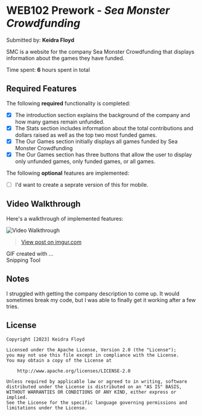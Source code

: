 # WEB102 Prework - *Sea Monster Crowdfunding*

Submitted by: **Keidra Floyd**

SMC is a website for the company Sea Monster Crowdfunding that displays information about the games they have funded.

Time spent: **6** hours spent in total

## Required Features

The following **required** functionality is completed:

* [x] The introduction section explains the background of the company and how many games remain unfunded.
* [x] The Stats section includes information about the total contributions and dollars raised as well as the top two most funded games.
* [x] The Our Games section initially displays all games funded by Sea Monster Crowdfunding
* [x] The Our Games section has three buttons that allow the user to display only unfunded games, only funded games, or all games.

The following **optional** features are implemented:

* [ ] I'd want to create a seprate version of this for mobile.

## Video Walkthrough

Here's a walkthrough of implemented features:

<img src='https://imgur.com/Mm47CUz' title='Video Walkthrough' width='' alt='Video Walkthrough' />
<blockquote class="imgur-embed-pub" lang="en" data-id="Mm47CUz"><a href="https://imgur.com/Mm47CUz">View post on imgur.com</a></blockquote><script async src="//s.imgur.com/min/embed.js" charset="utf-8"></script>

<!-- Replace this with whatever GIF tool you used! -->
GIF created with ...  
Snipping Tool

## Notes

I struggled with getting the company description to come up. It would sometimes break my code, but I was able to finally get it working after a few tries.

## License

    Copyright [2023] Keidra Floyd

    Licensed under the Apache License, Version 2.0 (the "License");
    you may not use this file except in compliance with the License.
    You may obtain a copy of the License at

        http://www.apache.org/licenses/LICENSE-2.0

    Unless required by applicable law or agreed to in writing, software
    distributed under the License is distributed on an "AS IS" BASIS,
    WITHOUT WARRANTIES OR CONDITIONS OF ANY KIND, either express or implied.
    See the License for the specific language governing permissions and
    limitations under the License.
